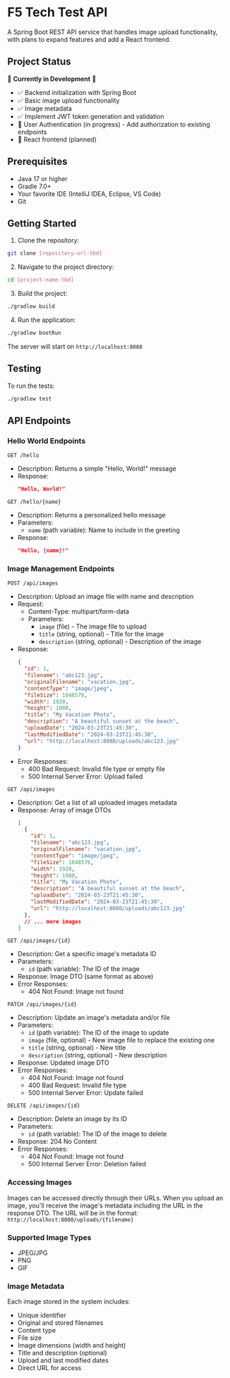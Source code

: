 # F5 Tech Test API

A Spring Boot REST API service that handles image upload functionality, with plans to expand features and add a React frontend.

## Project Status

🚧 **Currently in Development** 🚧

- ✅ Backend initialization with Spring Boot
- ✅ Basic image upload functionality
- ✅ Image metadata
- ✅ Implement JWT token generation and validation
- 🔄 User Authentication (in progress) - Add authorization to existing endpoints
- 📝 React frontend (planned)

## Prerequisites

- Java 17 or higher
- Gradle 7.0+
- Your favorite IDE (IntelliJ IDEA, Eclipse, VS Code)
- Git

## Getting Started

1. Clone the repository:
```bash
git clone [repository-url-tbd]
```

2. Navigate to the project directory:
```bash
cd [project-name-tbd]
```

3. Build the project:
```bash
./gradlew build
```

4. Run the application:
```bash
./gradlew bootRun
```

The server will start on `http://localhost:8080`

## Testing

To run the tests:
```bash
./gradlew test
```

## API Endpoints

### Hello World Endpoints

```http
GET /hello
```
- Description: Returns a simple "Hello, World!" message
- Response: 
  ```json
  "Hello, World!"
  ```

```http
GET /hello/{name}
```
- Description: Returns a personalized hello message
- Parameters:
  - `name` (path variable): Name to include in the greeting
- Response: 
  ```json
  "Hello, {name}!"
  ```

### Image Management Endpoints

```http
POST /api/images
```
- Description: Upload an image file with name and description
- Request: 
  - Content-Type: multipart/form-data
  - Parameters:
    - `image` (file) - The image file to upload
    - `title` (string, optional) - Title for the image
    - `description` (string, optional) - Description of the image
- Response: 
  ```json
  {
    "id": 1,
    "filename": "abc123.jpg",
    "originalFilename": "vacation.jpg",
    "contentType": "image/jpeg",
    "fileSize": 1048576,
    "width": 1920,
    "height": 1080,
    "title": "My Vacation Photo",
    "description": "A beautiful sunset at the beach",
    "uploadDate": "2024-03-23T21:45:30",
    "lastModifiedDate": "2024-03-23T21:45:30",
    "url": "http://localhost:8080/uploads/abc123.jpg"
  }
  ```
- Error Responses:
  - 400 Bad Request: Invalid file type or empty file
  - 500 Internal Server Error: Upload failed

```http
GET /api/images
```
- Description: Get a list of all uploaded images metadata
- Response: Array of image DTOs
  ```json
  [
    {
      "id": 1,
      "filename": "abc123.jpg",
      "originalFilename": "vacation.jpg",
      "contentType": "image/jpeg",
      "fileSize": 1048576,
      "width": 1920,
      "height": 1080,
      "title": "My Vacation Photo",
      "description": "A beautiful sunset at the beach",
      "uploadDate": "2024-03-23T21:45:30",
      "lastModifiedDate": "2024-03-23T21:45:30",
      "url": "http://localhost:8080/uploads/abc123.jpg"
    },
    // ... more images
  ]
  ```

```http
GET /api/images/{id}
```
- Description: Get a specific image's metadata ID
- Parameters:
  - `id` (path variable): The ID of the image
- Response: Image DTO (same format as above)
- Error Responses:
  - 404 Not Found: Image not found

```http
PATCH /api/images/{id}
```
- Description: Update an image's metadata and/or file
- Parameters:
  - `id` (path variable): The ID of the image to update
  - `image` (file, optional) - New image file to replace the existing one
  - `title` (string, optional) - New title
  - `description` (string, optional) - New description
- Response: Updated image DTO
- Error Responses:
  - 404 Not Found: Image not found
  - 400 Bad Request: Invalid file type
  - 500 Internal Server Error: Update failed

```http
DELETE /api/images/{id}
```
- Description: Delete an image by its ID
- Parameters:
  - `id` (path variable): The ID of the image to delete
- Response: 204 No Content
- Error Responses:
  - 404 Not Found: Image not found
  - 500 Internal Server Error: Deletion failed

### Accessing Images

Images can be accessed directly through their URLs. When you upload an image, you'll receive the image's metadata including the URL in the response DTO. The URL will be in the format:
`http://localhost:8080/uploads/{filename}`

### Supported Image Types
- JPEG/JPG
- PNG
- GIF

### Image Metadata
Each image stored in the system includes:
- Unique identifier
- Original and stored filenames
- Content type
- File size
- Image dimensions (width and height)
- Title and description (optional)
- Upload and last modified dates
- Direct URL for access
